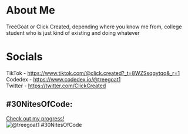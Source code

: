 # About Me
  TreeGoat or Click Created, depending where you know me from, college student who is just kind of existing and doing whatever

# Socials
  TikTok - https://www.tiktok.com/@click.created?_t=8WZSsqqytqo&_r=1 <br />
  Codedex - https://www.codedex.io/@treegoat1 <br />
  Twitter - https://twitter.com/ClickCreated

## #30NitesOfCode:
  [Check out my progress!](https://www.codedex.io/@treegoat1/30-nites-of-code)  
  ![@treegoat1 #30NitesOfCode](https://www.codedex.io/api/petStatus?user=treegoat1)
